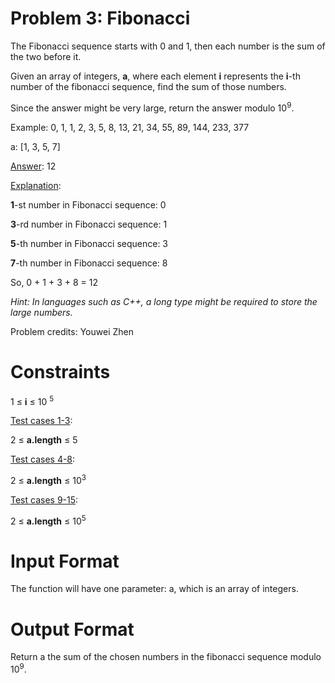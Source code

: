 # Problem 3: Fibonacci

The Fibonacci sequence starts with 0 and 1, then each number is the sum of the two before it. 

Given an array of integers, **a**, where each element **i** represents the **i**-th number of the fibonacci sequence, find the sum of those numbers.

Since the answer might be very large, return the answer modulo 10<sup>9</sup>.

Example: 0, 1, 1, 2, 3, 5, 8, 13, 21, 34, 55, 89, 144, 233, 377

a: [1, 3, 5, 7]

<u>Answer</u>: 12

<u>Explanation</u>:

**1**-st number in Fibonacci sequence: 0

**3**-rd number in Fibonacci sequence: 1

**5**-th number in Fibonacci sequence: 3

**7**-th number in Fibonacci sequence: 8

So, 0 + 1 + 3 + 8 = 12

*Hint: In languages such as C++, a long type might be required to store the large numbers.*

Problem credits: Youwei Zhen

# Constraints

1 $\leq$ **i** $\leq$ 10 <sup>5</sup>

<u>Test cases 1-3</u>:

2 $\leq$ **a.length** $\leq$ 5

<u>Test cases 4-8</u>:

2 $\leq$ **a.length** $\leq$ 10<sup>3</sup>

<u>Test cases 9-15</u>:

2 $\leq$ **a.length** $\leq$ 10<sup>5</sup>

# Input Format
The function will have one parameter: a, which is an array of integers.

# Output Format
Return a the sum of the chosen numbers in the fibonacci sequence modulo 10<sup>9</sup>.